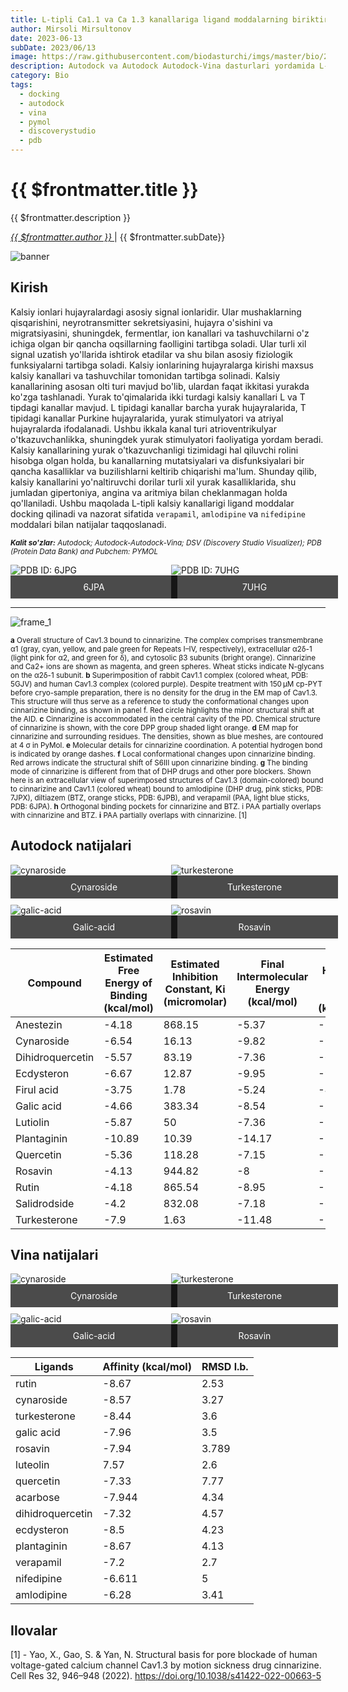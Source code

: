```yaml
---
title: L-tipli Ca1.1 va Ca 1.3 kanallariga ligand moddalarning biriktirilishi
author: Mirsoli Mirsultonov
date: 2023-06-13
subDate: 2023/06/13
image: https://raw.githubusercontent.com/biodasturchi/imgs/master/bio/2023-06-13/banner.png
description: Autodock va Autodock Autodock-Vina dasturlari yordamida L-tipli Ca 1.1 va Ca 1.3 kanallariga ligand moddalarni kiritish
category: Bio
tags:
  - docking
  - autodock
  - vina
  - pymol
  - discoverystudio
  - pdb
---
```


# {{ $frontmatter.title }}

{{ $frontmatter.description }}

_[ {{ $frontmatter.author }} ](mailto:mirjr17@outlook.com)_ | {{ $frontmatter.subDate}}

![banner](https://raw.githubusercontent.com/biodasturchi/imgs/master/bio/2023-06-13/banner.png)

## Kirish

Kalsiy ionlari hujayralardagi asosiy signal ionlaridir. Ular mushaklarning qisqarishini, neyrotransmitter sekretsiyasini, hujayra o'sishini va migratsiyasini, shuningdek, fermentlar, ion kanallari va tashuvchilarni o'z ichiga olgan bir qancha oqsillarning faolligini tartibga soladi. Ular turli xil signal uzatish yo'llarida ishtirok etadilar va shu bilan asosiy fiziologik funksiyalarni tartibga soladi. Kalsiy ionlarining hujayralarga kirishi maxsus kalsiy kanallari va tashuvchilar tomonidan tartibga solinadi. Kalsiy kanallarining asosan olti turi mavjud bo'lib, ulardan faqat ikkitasi yurakda ko'zga tashlanadi. Yurak to'qimalarida ikki turdagi kalsiy kanallari L va T tipdagi kanallar mavjud. L tipidagi kanallar barcha yurak hujayralarida, T tipidagi kanallar Purkine hujayralarida, yurak stimulyatori va atriyal hujayralarda ifodalanadi. Ushbu ikkala kanal turi atrioventrikulyar o'tkazuvchanlikka, shuningdek yurak stimulyatori faoliyatiga yordam beradi. Kalsiy kanallarining yurak o'tkazuvchanligi tizimidagi hal qiluvchi rolini hisobga olgan holda, bu kanallarning mutatsiyalari va disfunksiyalari bir qancha kasalliklar va buzilishlarni keltirib chiqarishi ma'lum. Shunday qilib, kalsiy kanallarini yo'naltiruvchi dorilar turli xil yurak kasalliklarida, shu jumladan gipertoniya, angina va aritmiya bilan cheklanmagan holda qo'llaniladi. Ushbu maqolada L-tipli kalsiy kanallarigi ligand moddalar docking qilinadi va nazorat sifatida `verapamil`, `amlodipine` va `nifedipine` moddalari bilan natijalar taqqoslanadi.

<sup>_**Kalit so'zlar:** Autodock; Autodock-Autodock-Vina; DSV (Discovery Studio Visualizer); PDB (Protein Data Bank) and Pubchem: PYMOL_</sup>

<style>
    .image-container {
        display: flex;
        justify-content: space-between;
        align-items: center;
    }

    .flexible-image {
        max-width: 100%;
        height: auto;
    }
    .flexible-image img {
        display: block;
    }

    .flexible-image figcaption {
        width: 100%;
        background-color: rgba(0, 0, 0, 0.7);
        color: #fff;
        padding: 10px;
        font-size: 14px;
        text-align: center;
    }
</style>

<div class="image-container">
    <div class="flexible-image">
        <img src="https://raw.githubusercontent.com/biodasturchi/imgs/master/bio/2023-06-13/6jpa.jpeg" alt="PDB ID: 6JPG">
        <figcaption>6JPA</figcaption>
    </div>
    <div class="flexible-image">
        <img src="https://raw.githubusercontent.com/biodasturchi/imgs/master/bio/2023-06-13/7uhg.jpeg" alt="PDB ID: 7UHG">
        <figcaption>7UHG</figcaption>
    </div>
</div>

---

![frame_1](https://raw.githubusercontent.com/biodasturchi/imgs/master/bio/2023-06-13/frame_1.png)

  <sup>**a** Overall structure of Cav1.3 bound to cinnarizine. The complex comprises transmembrane α1 (gray, cyan, yellow, and pale green for Repeats I–IV, respectively), extracellular α2δ-1 (light pink for α2, and green for δ), and cytosolic β3 subunits (bright orange). Cinnarizine and Ca2+ ions are shown as magenta, and green spheres. Wheat sticks indicate N-glycans on the α2δ-1 subunit. **b** Superimposition of rabbit Cav1.1 complex (colored wheat, PDB: 5GJV) and human Cav1.3 complex (colored purple). Despite treatment with 150 μM cp-PYT before cryo-sample preparation, there is no density for the drug in the EM map of Cav1.3. This structure will thus serve as a reference to study the conformational changes upon cinnarizine binding, as shown in panel f. Red circle highlights the minor structural shift at the AID. **c** Cinnarizine is accommodated in the central cavity of the PD. Chemical structure of cinnarizine is shown, with the core DPP group shaded light orange. **d** EM map for cinnarizine and surrounding residues. The densities, shown as blue meshes, are contoured at 4 σ in PyMol. **e** Molecular details for cinnarizine coordination. A potential hydrogen bond is indicated by orange dashes. **f** Local conformational changes upon cinnarizine binding. Red arrows indicate the structural shift of S6III upon cinnarizine binding. **g** The binding mode of cinnarizine is different from that of DHP drugs and other pore blockers. Shown here is an extracellular view of superimposed structures of Cav1.3 (domain-colored) bound to cinnarizine and Cav1.1 (colored wheat) bound to amlodipine (DHP drug, pink sticks, PDB: 7JPX), diltiazem (BTZ, orange sticks, PDB: 6JPB), and verapamil (PAA, light blue sticks, PDB: 6JPA). **h** Orthogonal binding pockets for cinnarizine and BTZ. i PAA partially overlaps with cinnarizine and BTZ. **i** PAA partially overlaps with cinnarizine. [1]</sup>

## Autodock natijalari

<style>
    .image-container {
        display: grid;
        grid-template-columns: repeat(2, 1fr);
        gap: 10px;
    }

    .flexible-image {
        max-width: 100%;
        height: auto;
    }
    .flexible-image img {
        display: block;
    }

    .flexible-image figcaption {
        width: 100%;
        background-color: rgba(0, 0, 0, 0.7);
        color: #fff;
        padding: 10px;
        font-size: 14px;
        text-align: center;
    }
</style>

<div class="image-container">
    <div class="flexible-image">
        <img src="https://raw.githubusercontent.com/biodasturchi/imgs/master/bio/2023-06-13/1-cynaroside.png" alt="cynaroside">
        <figcaption>Cynaroside</figcaption>
    </div>
    <div class="flexible-image">
        <img src="https://raw.githubusercontent.com/biodasturchi/imgs/master/bio/2023-06-13/2-turkesterone.png" alt="turkesterone">
        <figcaption>Turkesterone</figcaption>
    </div>
    <div class="flexible-image">
        <img src="https://raw.githubusercontent.com/biodasturchi/imgs/master/bio/2023-06-13/3-galic-acid.png" alt="galic-acid">
        <figcaption>Galic-acid</figcaption>
    </div>
    <div class="flexible-image">
        <img src="https://raw.githubusercontent.com/biodasturchi/imgs/master/bio/2023-06-13/4-rosavin.png" alt="rosavin">
        <figcaption>Rosavin</figcaption>
    </div>
</div>

| Compound          | Estimated Free Energy of Binding (kcal/mol) | Estimated Inhibition Constant, Ki (micromolar) | Final Intermolecular Energy (kcal/mol) | vdW + Hbond + desolv Energy (kcal/mol) | Electrostatic Energy (kcal/mol) | Final Total Internal Energy (kcal/mol) | Torsional Free Energy (kcal/mol) | Unbound System's Energy (kcal/mol) |
|-------------------|--------------------------------------------|-----------------------------------------------|---------------------------------------|---------------------------------------|---------------------------------|--------------------------------------|----------------------------------|-----------------------------------|
| Anestezin         | -4.18                                      | 868.15                                        | -5.37                                 | -5.2                                  | -0.17                           | -0.19                                | 1.19                             | -0.19                             |
| Cynaroside        | -6.54                                      | 16.13                                         | -9.82                                 | -9.66                                 | -0.16                           | -4.57                                | 3.28                             | -4.57                             |
| Dihidroquercetin  | -5.57                                      | 83.19                                         | -7.36                                 | -6.91                                 | -0.45                           | -2.72                                | 1.79                             | -2.72                             |
| Ecdysteron        | -6.67                                      | 12.87                                         | -9.95                                 | -9.74                                 | -0.22                           | -4.73                                | 3.28                             | -4.73                             |
| Firul acid        | -3.75                                      | 1.78                                          | -5.24                                 | -4.68                                 | -0.56                           | -0.97                                | 1.49                             | -0.97                             |
| Galic acid        | -4.66                                      | 383.34                                        | -8.54                                 | -8.42                                 | -0.12                           | -4.83                                | 3.88                             | -4.83                             |
| Lutiolin          | -5.87                                      | 50                                            | -7.36                                 | -7.18                                 | -0.18                           | -1.96                                | 1.49                             | -1.96                             |
| Plantaginin       | -10.89                                     | 10.39                                         | -14.17                                | -14.17                                | 0                                | -5.51                                | 3.28                             | -5.51                             |
| Quercetin         | -5.36                                      | 118.28                                        | -7.15                                 | -6.65                                 | -0.49                           | -2.34                                | 1.79                             | -2.34                             |
| Rosavin           | -4.13                                      | 944.82                                        | -8                                    | -7.64                                 | -0.36                           | -3.99                                | 3.88                             | -3.99                             |
| Rutin             | -4.18                                      | 865.54                                        | -8.95                                 | -8.72                                 | -0.23                           | -8.18                                | 4.77                             | -8.18                             |
| Salidrodside      | -4.2                                       | 832.08                                        | -7.18                                 | -6.73                                 | -0.45                           | -2.3                                 | 2.98                             | -2.3                              |
| Turkesterone      | -7.9                                       | 1.63                                          | -11.48                                | -11.07                                | -0.41                           | -1.32                                | 3.58                             | -1.32                             |


## Vina natijalari

<style>
    .image-container {
        display: grid;
        grid-template-columns: repeat(2, 1fr);
        gap: 10px;
    }

    .flexible-image {
        max-width: 100%;
        height: auto;
    }
    .flexible-image img {
        display: block;
    }

    .flexible-image figcaption {
        width: 100%;
        background-color: rgba(0, 0, 0, 0.7);
        color: #fff;
        padding: 10px;
        font-size: 14px;
        text-align: center;
    }
</style>

<div class="image-container">
    <div class="flexible-image">
        <img src="https://raw.githubusercontent.com/biodasturchi/imgs/master/bio/2023-06-13/cynaroside.png" alt="cynaroside">
        <figcaption>Cynaroside</figcaption>
    </div>
    <div class="flexible-image">
        <img src="https://raw.githubusercontent.com/biodasturchi/imgs/master/bio/2023-06-13/turkesterone.png" alt="turkesterone">
        <figcaption>Turkesterone</figcaption>
    </div>
    <div class="flexible-image">
        <img src="https://raw.githubusercontent.com/biodasturchi/imgs/master/bio/2023-06-13/galic-acid.png" alt="galic-acid">
        <figcaption>Galic-acid</figcaption>
    </div>
    <div class="flexible-image">
        <img src="https://raw.githubusercontent.com/biodasturchi/imgs/master/bio/2023-06-13/rosavin.png" alt="rosavin">
        <figcaption>Rosavin</figcaption>
    </div>
</div>

| Ligands           | Affinity (kcal/mol) | RMSD l.b. |
|-------------------|---------------------|------------|
| rutin             | -8.67               | 2.53       |
| cynaroside        | -8.57               | 3.27       |
| turkesterone      | -8.44               | 3.6        |
| galic acid        | -7.96               | 3.5        |
| rosavin           | -7.94               | 3.789      |
| luteolin          | 7.57                | 2.6        |
| quercetin         | -7.33               | 7.77       |
| acarbose          | -7.944              | 4.34       |
| dihidroquercetin  | -7.32               | 4.57       |
| ecdysteron        | -8.5                | 4.23       |
| plantaginin       | -8.67               | 4.13       |
| verapamil         | -7.2                | 2.7        |
| nifedipine        | -6.611              | 5          |
| amlodipine        | -6.28               | 3.41       |


## Ilovalar
[1] - Yao, X., Gao, S. & Yan, N. Structural basis for pore blockade of human voltage-gated calcium channel Cav1.3 by motion sickness drug cinnarizine. Cell Res 32, 946–948 (2022). https://doi.org/10.1038/s41422-022-00663-5